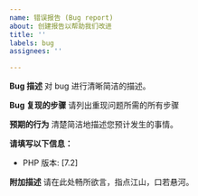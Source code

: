 ```yaml
---
name: 错误报告 (Bug report)
about: 创建报告以帮助我们改进
title: ''
labels: bug
assignees: ''

---
```


**Bug 描述**
对 bug 进行清晰简洁的描述。

**Bug 复现的步骤**
请列出重现问题所需的所有步骤

**预期的行为**
清楚简洁地描述您预计发生的事情。

**请填写以下信息：**
 - PHP 版本: [7.2]

**附加描述**
请在此处畅所欲言，指点江山，口若悬河。
